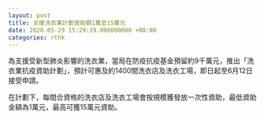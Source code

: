```yaml
---
layout: post
title: 支援洗衣業計劃資助額1萬至15萬元
date: 2020-05-29 15:29:19.000000000 +08:00
categories: rthk
---
```


為支援受新型肺炎影響的洗衣業，當局在防疫抗疫基金預留約9千萬元，推出「洗衣業抗疫資助計劃」，預計可惠及約1400間洗衣店及洗衣工場，即日起至6月12日接受申請。

在計劃下，每間合資格的洗衣店及洗衣工場會按規模獲發放一次性資助，最低資助金額為1萬元，最高可獲15萬元資助。
